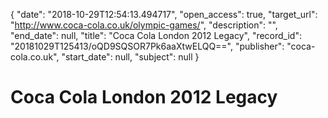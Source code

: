 {
  "date": "2018-10-29T12:54:13.494717", 
  "open_access": true, 
  "target_url": "http://www.coca-cola.co.uk/olympic-games/", 
  "description": "", 
  "end_date": null, 
  "title": "Coca Cola London 2012 Legacy", 
  "record_id": "20181029T125413/oQD9SQSOR7Pk6aaXtwELQQ==", 
  "publisher": "coca-cola.co.uk", 
  "start_date": null, 
  "subject": null
}

# Coca Cola London 2012 Legacy

